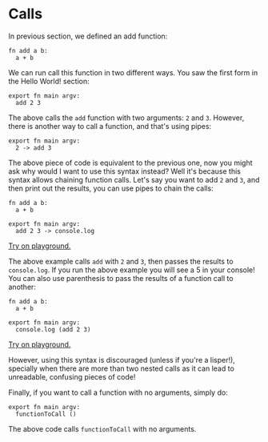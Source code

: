 # Calls

In previous section, we defined an add function:

```text
fn add a b:
  a + b
```

We can run call this function in two different ways. You saw the first form in the Hello World! section:

```text
export fn main argv:
  add 2 3
```

The above calls the `add` function with two arguments: `2` and `3`. However, there is another way to call a function, and that's using pipes:

```text
export fn main argv:
  2 -> add 3
```

The above piece of code is equivalent to the previous one, now you might ask why would I want to use this syntax instead? Well it's because this syntax allows chaining function calls. Let's say you want to add `2` and `3`, and then print out the results, you can use pipes to chain the calls:

```text
fn add a b:
  a + b

export fn main argv:
  add 2 3 -> console.log
```

[Try on playground.](https://clio-playground.pouyae.vercel.app/?code=fn%20add%20a%20b%3A%0A%20%20a%20%2B%20b%0A%0Aexport%20fn%20main%20argv%3A%0A%20%20add%202%203%20-%3E%20console.log%0A)

The above example calls `add` with `2` and `3`, then passes the results to `console.log`. If you run the above example you will see a 5 in your console! You can also use parenthesis to pass the results of a function call to another:

```text
fn add a b:
  a + b

export fn main argv:
  console.log (add 2 3)
```

[Try on playground.](https://clio-playground.pouyae.vercel.app/?code=fn%20add%20a%20b%3A%0A%20%20a%20%2B%20b%0A%0Aexport%20fn%20main%20argv%3A%0A%20%20console.log%20%28add%202%203%29)

However, using this syntax is discouraged \(unless if you're a lisper!\), specially when there are more than two nested calls as it can lead to unreadable, confusing pieces of code!

Finally, if you want to call a function with no arguments, simply do:

```text
export fn main argv:
  functionToCall ()
```

The above code calls `functionToCall` with no arguments.

